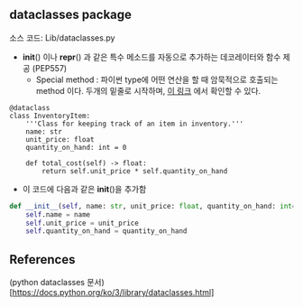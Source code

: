 ## dataclasses package 
소스 코드: Lib/dataclasses.py 

* __init__() 이나 __repr__() 과 같은 특수 메소드를 자동으로 추가하는 데코레이터와 함수 제공 (PEP557)
  * Special method : 파이썬 type에 어떤 연산을 할 때 암묵적으로 호출되는 method 이다. 두개의 밑줄로 시작하며, [이 링크](https://docs.python.org/ko/3/reference/datamodel.html#specialnames) 에서 확인할 수 있다.


```
@dataclass
class InventoryItem:
    '''Class for keeping track of an item in inventory.'''
    name: str
    unit_price: float
    quantity_on_hand: int = 0

    def total_cost(self) -> float:
        return self.unit_price * self.quantity_on_hand
```

* 이 코드에 다음과 같은 __init__()을 추가함 

```python 
def __init__(self, name: str, unit_price: float, quantity_on_hand: int=0):
    self.name = name
    self.unit_price = unit_price
    self.quantity_on_hand = quantity_on_hand
```

## References
(python dataclasses 문서)[https://docs.python.org/ko/3/library/dataclasses.html]
